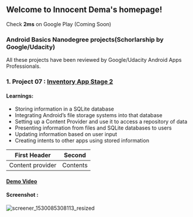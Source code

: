 ## Welcome to Innocent Dema's homepage!

Check **2ms** on Google Play (Coming Soon)
### Android Basics Nanodegree projects(Schorlarship by Google/Udacity)
All these projects have been reviewed by Google/Udacity Android Apps Professionals.

### 1. Project 07 : [Inventory App Stage 2](https://github.com/angwandi/Books) 
#### Learnings: 
* Storing information in a SQLite database
* Integrating Android’s file storage systems into that database
* Setting up a Content Provider and use it to access a repository of data
* Presenting information from files and SQLite databases to users
* Updating information based on user input
* Creating intents to other apps using stored information

First Header | Second
------------ | ------
Content provider | Contents

#### [Demo Video](https://www.youtube.com/watch?v=JlT3Z2kI5RE&t=4s)
#### Screenshot :
![screener_1530085308113_resized](https://user-images.githubusercontent.com/31923567/42059698-3b03a3e2-7b1c-11e8-9bd5-255534bab5d5.png)



